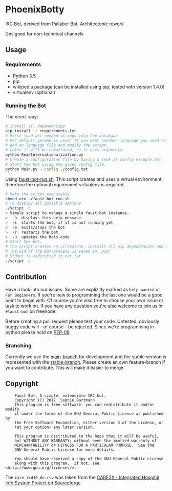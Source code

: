 # PhoenixBotty
IRC Bot, derived from Pallaber Bot, Architectonic rework

Designed for non-technical channels

## Usage

### Requirements
 - Python 3.5
 - pip
 - wikipedia package (can be installed using pip; tested with version 1.4.0)
 - virtualenv (optional)
 
### Running the Bot
The direct way:
```bash
# Install all dependencies
pip install -r requirements.txt
# First load all needed strings into the database
# Per default german is used. If you want another language you need to 
# add an language file and modify the script.
# Later it will be refactored, so it uses arguments
python ReadInternationalization.py
# Create a configuration file by having a look at config-example.txt
# Start the bot using the given config file.
python Main.py --config ./config.txt
``` 
Using [faust-bot-run.sh](https://github.com/SophieBartmann/Faust-Bot/blob/master/faust-bot-run.sh). This script creates and uses a virtual environment, therefore the optional requirement virtualenv is required
```bash
# Make the script executable
chmod u+x ./faust-bot-run.sh
# To display all possible options
./script -h
> Simple script to manage a single faust-bot instance.
>  -h  displays this help message
>  -s  starts the bot, if it is not running yet
>  -e  exits/stops the bot
>  -r  restarts the bot
>  -u  updates the bots code
# Start the bot.
# The script creates an virtualenv, installs all pip dependencies and starts the Bot in the background
# The pid of the Bot-process is saved in .pid.
# Stdout is redirected to out.txt 
./script -s
```


## Contribution
Have a look into our issues. Some are explizitly marked as `help wanted` or `For Beginners`. If you're new to programming the last one would be a good point to begin with. Of course you're also free to choose your own issue or task to work on.
If you have any question you're also welcome to join us in `#faust-bot` on freenode.

Before creating a pull request please test your code. Untested, obviously buggy code will - of course - be rejected.
Since we're programming in python please hold on [PEP-08](https://www.python.org/dev/peps/pep-0008/).

### Branching
Currently we use the [main-branch](https://github.com/SophieBartmann/Faust-Bot/edit/master/README.md) for development and the stable version is represented with the [stable-branch](https://github.com/SophieBartmann/Faust-Bot/tree/stable). Please create an own feature-branch if you want to contribute. This will make it easier to merge.

## Copyright
```
    Faust-Bot. A simple, extensible IRC bot.
    Copyright (C) 2017  Sophie Bartmann
    This program is free software: you can redistribute it and/or modify
    it under the terms of the GNU General Public License as published by
    the Free Software Foundation, either version 3 of the License, or
    (at your option) any later version.

    This program is distributed in the hope that it will be useful,
    but WITHOUT ANY WARRANTY; without even the implied warranty of
    MERCHANTABILITY or FITNESS FOR A PARTICULAR PURPOSE.  See the
    GNU General Public License for more details.

    You should have received a copy of the GNU General Public License
    along with this program.  If not, see <http://www.gnu.org/licenses/>.
```
The `care_icd10_de.csv` was taken from the [CARE2X - Integrated Hospital Info System Project on Sourceforge](https://sourceforge.net/projects/care2002/).
